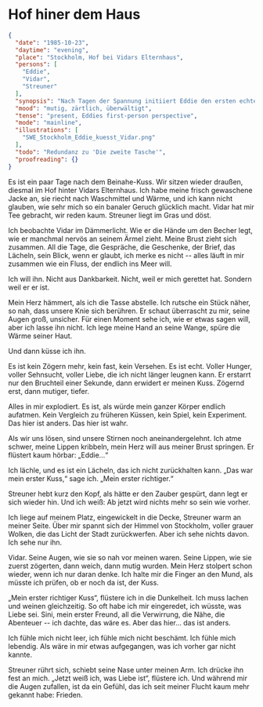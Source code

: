 # Hof hiner dem Haus

```json
{
  "date": "1985-10-23",
  "daytime": "evening",
  "place": "Stockholm, Hof bei Vidars Elternhaus",
  "persons": [
    "Eddie",
    "Vidar",
    "Streuner"
  ],
  "synopsis": "Nach Tagen der Spannung initiiert Eddie den ersten echten Kuss.",
  "mood": "mutig, zärtlich, überwältigt",
  "tense": "present, Eddies first-person perspective",
  "mode": "mainline",
  "illustrations": [
    "SWE_Stockholm_Eddie_kuesst_Vidar.png"
  ],
  "todo": "Redundanz zu 'Die zweite Tasche'",
  "proofreading": {}
}
```

Es ist ein paar Tage nach dem Beinahe-Kuss. Wir sitzen wieder draußen, diesmal
im Hof hinter Vidars Elternhaus. Ich habe meine frisch gewaschene Jacke an, sie
riecht nach Waschmittel und Wärme, und ich kann nicht glauben, wie sehr mich so
ein banaler Geruch glücklich macht. Vidar hat mir Tee gebracht, wir reden kaum.
Streuner liegt im Gras und döst.

Ich beobachte Vidar im Dämmerlicht. Wie er die Hände um den Becher legt, wie er
manchmal nervös an seinem Ärmel zieht. Meine Brust zieht sich zusammen. All die
Tage, die Gespräche, die Geschenke, der Brief, das Lächeln, sein Blick, wenn er
glaubt, ich merke es nicht -- alles läuft in mir zusammen wie ein Fluss, der
endlich ins Meer will.

Ich will ihn. Nicht aus Dankbarkeit. Nicht, weil er mich gerettet hat. Sondern
weil er er ist.

Mein Herz hämmert, als ich die Tasse abstelle. Ich rutsche ein Stück näher, so
nah, dass unsere Knie sich berühren. Er schaut überrascht zu mir, seine Augen
groß, unsicher. Für einen Moment sehe ich, wie er etwas sagen will, aber ich
lasse ihn nicht. Ich lege meine Hand an seine Wange, spüre die Wärme seiner
Haut.

Und dann küsse ich ihn.

Es ist kein Zögern mehr, kein fast, kein Versehen. Es ist echt. Voller Hunger,
voller Sehnsucht, voller Liebe, die ich nicht länger leugnen kann. Er erstarrt
nur den Bruchteil einer Sekunde, dann erwidert er meinen Kuss. Zögernd erst,
dann mutiger, tiefer.

Alles in mir explodiert. Es ist, als würde mein ganzer Körper endlich aufatmen.
Kein Vergleich zu früheren Küssen, kein Spiel, kein Experiment. Das hier ist
anders. Das hier ist wahr.

Als wir uns lösen, sind unsere Stirnen noch aneinandergelehnt. Ich atme schwer,
meine Lippen kribbeln, mein Herz will aus meiner Brust springen. Er flüstert
kaum hörbar: „Eddie…“

Ich lächle, und es ist ein Lächeln, das ich nicht zurückhalten kann. „Das war
mein erster Kuss,“ sage ich. „Mein erster richtiger.“

Streuner hebt kurz den Kopf, als hätte er den Zauber gespürt, dann legt er sich
wieder hin. Und ich weiß: Ab jetzt wird nichts mehr so sein wie vorher.

Ich liege auf meinem Platz, eingewickelt in die Decke, Streuner warm an meiner
Seite. Über mir spannt sich der Himmel von Stockholm, voller grauer Wolken, die
das Licht der Stadt zurückwerfen. Aber ich sehe nichts davon. Ich sehe nur ihn.

Vidar. Seine Augen, wie sie so nah vor meinen waren. Seine Lippen, wie sie
zuerst zögerten, dann weich, dann mutig wurden. Mein Herz stolpert schon wieder,
wenn ich nur daran denke. Ich halte mir die Finger an den Mund, als müsste ich
prüfen, ob er noch da ist, der Kuss.

„Mein erster richtiger Kuss“, flüstere ich in die Dunkelheit. Ich muss lachen
und weinen gleichzeitig. So oft habe ich mir eingeredet, ich wüsste, was Liebe
sei. Sini, mein erster Freund, all die Verwirrung, die Nähe, die Abenteuer --
ich dachte, das wäre es. Aber das hier… das ist anders.

Ich fühle mich nicht leer, ich fühle mich nicht beschämt. Ich fühle mich
lebendig. Als wäre in mir etwas aufgegangen, was ich vorher gar nicht kannte.

Streuner rührt sich, schiebt seine Nase unter meinen Arm. Ich drücke ihn fest an
mich. „Jetzt weiß ich, was Liebe ist“, flüstere ich. Und während mir die Augen
zufallen, ist da ein Gefühl, das ich seit meiner Flucht kaum mehr gekannt habe:
Frieden.
